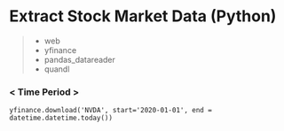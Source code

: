 # Extract Stock Market Data (Python)

> - web
> - yfinance
> - pandas_datareader
> - quandl

### < Time Period >
```shell
yfinance.download('NVDA', start='2020-01-01', end = datetime.datetime.today())
```